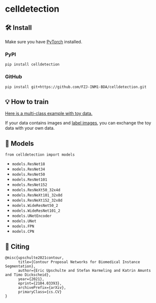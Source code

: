 # celldetection
## 🛠 Install
Make sure you have [PyTorch](https://pytorch.org/get-started/locally/) installed.
### PyPI
```
pip install celldetection
```

### GitHub
```
pip install git+https://github.com/FZJ-INM1-BDA/celldetection.git
```

## 💡 How to train 
[Here is a multi-class example with toy data.](https://github.com/FZJ-INM1-BDA/celldetection/blob/main/demos/demo-multiclass.ipynb)

If your data contains images and [label images](https://scikit-image.org/docs/dev/api/skimage.morphology.html#skimage.morphology.label), you can exchange the toy data with your own data.

## 🔬 Models
`from celldetection import models`
- `models.ResNet18`
- `models.ResNet34`
- `models.ResNet50`
- `models.ResNet101`
- `models.ResNet152`
- `models.ResNeXt50_32x4d`
- `models.ResNeXt101_32x8d`
- `models.ResNeXt152_32x8d`
- `models.WideResNet50_2`
- `models.WideResNet101_2`
- `models.UNetEncoder`
- `models.UNet`
- `models.FPN`
- `models.CPN`


## 📝 Citing

```
@misc{upschulte2021contour,
      title={Contour Proposal Networks for Biomedical Instance Segmentation}, 
      author={Eric Upschulte and Stefan Harmeling and Katrin Amunts and Timo Dickscheid},
      year={2021},
      eprint={2104.03393},
      archivePrefix={arXiv},
      primaryClass={cs.CV}
}
```